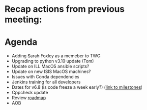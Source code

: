 # Recap actions from previous meeting:


# Agenda
- Adding Sarah Foxley as a memeber to TWG
- Upgrading to python v3.10 update (Tom)
- Update on ILL MacOS ansible scripts?
- Update on new ISIS MacOS machines?
- Issues with Conda dependencies
- Jenkins training for all developers
- Dates for v6.8 (is code freeze a week early?) ([link to milestones](https://github.com/mantidproject/mantid/milestones))
- Cppcheck update
- Review [roadmap](https://github.com/mantidproject/roadmap/projects/1)
- AOB
